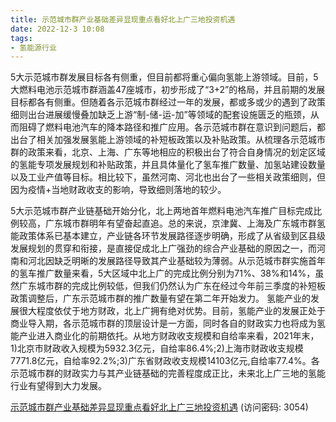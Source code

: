 ```yaml
---
title: 示范城市群产业基础差异显现重点看好北上广三地投资机遇
date: 2022-12-3 10:08
tags:
- 氢能源行业
---
```

5大示范城市群发展目标各有侧重，但目前都将重心偏向氢能上游领域。目前，5大燃料电池示范城市群涵盖47座城市，初步形成了“3+2”的格局，并且前期的发展目标都各有侧重。但随着各示范城市群经过一年的发展，都或多或少的遇到了政策细则出台进展缓慢叠加缺乏上游“制-储-运-加”等领域的配套设施匮乏的瓶颈，从而阻碍了燃料电池汽车的降本路径和推广应用。各示范城市群在意识到问题后，都出台了相关加强发展氢能上游领域的补短板政策以及补贴政策。从梳理各示范城市群的政策来看，北京、上海、广东等地相应的积极出台了符合自身情况的划定区域的氢能专项发展规划和补贴政策，并且具体量化了氢车推广数量、加氢站建设数量以及工业产值等目标。相比较下，虽然河南、河北也出台了一些相关政策细则，但因为疫情+当地财政收支的影响，导致细则落地的较少。
<!-- more -->
5大示范城市群产业链基础开始分化，北上两地首年燃料电池汽车推广目标完成比例较高，广东城市群明年有望奋起直追。总的来说，京津冀、上海及广东城市群氢能政策体系已基本建立，产业链各环节发展路径逐步明确，形成了从省级到区县级发展规划的贯穿和衔接，是直接促成北上广强劲的综合产业基础的原因之一，而河南和河北因缺乏明晰的发展路径导致其产业基础较为薄弱。从示范城市群实施首年的氢车推广数量来看，5大区域中北上广的完成比例分别为71%、38%和14%，虽然广东城市群的完成比例较低，但我们仍然认为广东在经过今年前三季度的补短板政策调整后，广东示范城市群的推广数量有望在第二年开始发力。
氢能产业的发展很大程度依仗于地方财政，北上广拥有绝对优势。目前，氢能产业的发展正处于商业导入期，各示范城市群的顶层设计是一方面，同时各自的财政实力也将成为氢能产业进入商业化的前期依托。从地方财政收支规模和自给率来看，2021年末，1)北京市财政收入规模为5932.3亿元，自给率86.4%;2)上海市财政收支规模7771.8亿元，自给率92.2%;3)广东省财政收支规模14103亿元,自给率77.4%。各示范城市群的财政实力与其产业链基础的完善程度成正比，未来北上广三地的氢能行业有望得到大力发展。

[示范城市群产业基础差异显现重点看好北上广三地投资机遇](https://url12.ctfile.com/f/3948612-739598444-364d8d?p=3054)
(访问密码: 3054)

